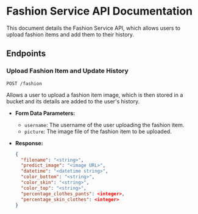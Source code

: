 # Fashion Service API Documentation

This document details the Fashion Service API, which allows users to upload fashion items and add them to their history.

## Endpoints

### Upload Fashion Item and Update History

`POST /fashion`

Allows a user to upload a fashion item image, which is then stored in a bucket and its details are added to the user's history.

- **Form Data Parameters:**
  - `username`: The username of the user uploading the fashion item.
  - `picture`: The image file of the fashion item to be uploaded.

- **Response:**

  ```json
  {
    "filename": "<string>",
    "predict_image": "<image URL>",
    "datetime": "<datetime string>",
    "color_bottom": "<string>",
    "color_skin": "<string>",
    "color_top": "<string>",
    "percentage_clothes_pants": <integer>,
    "percentage_skin_clothes": <integer>
  }
